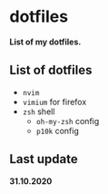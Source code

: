 # dotfiles
**List of my dotfiles.**

## List of dotfiles

- `nvim`
- `vimium` for firefox
- `zsh` shell
  - `oh-my-zsh` config
  - `p10k` config

## Last update

**31.10.2020**



